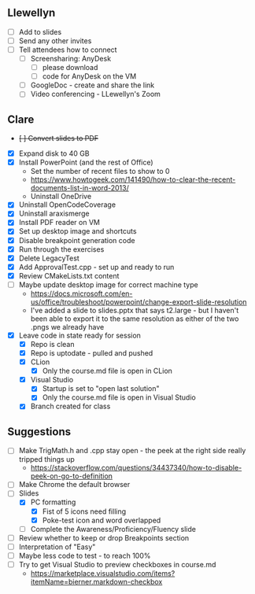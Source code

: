 ## Llewellyn

* [ ] Add to slides
* [ ] Send any other invites
* [ ] Tell attendees how to connect
    * [ ] Screensharing: AnyDesk
        * [ ] please download
        * [ ] code for AnyDesk on the VM
    * [ ] GoogleDoc - create and share the link
    * [ ] Video conferencing - LLewellyn's Zoom

## Clare

* ~~[ ] Convert slides to PDF~~
* [x] Expand disk to 40 GB
* [x] Install PowerPoint (and the rest of Office)
    * Set the number of recent files to show to 0
    * https://www.howtogeek.com/141490/how-to-clear-the-recent-documents-list-in-word-2013/
    * Uninstall OneDrive
* [x] Uninstall OpenCodeCoverage
* [x] Uninstall araxismerge
* [x] Install PDF reader on VM
* [x] Set up desktop image and shortcuts
* [x] Disable breakpoint generation code
* [x] Run through the exercises
* [x] Delete LegacyTest
* [x] Add ApprovalTest.cpp - set up and ready to run
* [x] Review CMakeLists.txt content
* [ ] Maybe update desktop image for correct machine type
    * https://docs.microsoft.com/en-us/office/troubleshoot/powerpoint/change-export-slide-resolution
    * I've added a slide to slides.pptx that says t2.large - but I haven't been able to export it to the same resolution as either of the two .pngs we already have
* [x] Leave code in state ready for session
    * [x] Repo is clean
    * [x] Repo is uptodate - pulled and pushed
    * [x] CLion
        * [x] Only the course.md file is open in CLion
    * [x] Visual Studio
        * [x] Startup is set to "open last solution"
        * [x] Only the course.md file is open in Visual Studio
    * [x] Branch created for class

## Suggestions

* [ ] Make TrigMath.h and .cpp stay open - the peek at the right side really tripped things up
    * https://stackoverflow.com/questions/34437340/how-to-disable-peek-on-go-to-definition
* [ ] Make Chrome the default browser
* [ ] Slides
  * [x] PC formatting
    * [x] Fist of 5 icons need filling
    * [x] Poke-test icon and word overlapped
  * [ ] Complete the Awareness/Proficiency/Fluency slide
* [ ] Review whether to keep or drop Breakpoints section
* [ ] Interpretation of "Easy"
* [ ] Maybe less code to test - to reach 100%
* [ ] Try to get Visual Studio to preview checkboxes in course.md
    * https://marketplace.visualstudio.com/items?itemName=bierner.markdown-checkbox
